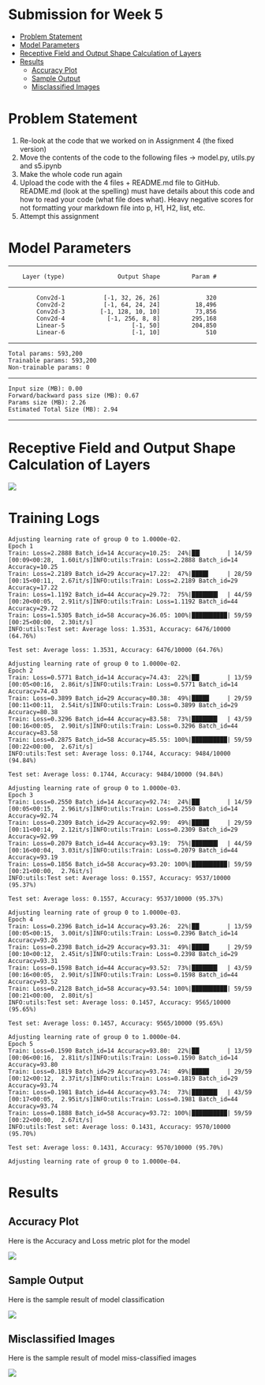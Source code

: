 # Submission for Week 5
- [Problem Statement](#Problem-Statement)
- [Model Parameters](#Model-Parameters)
- [Receptive Field and Output Shape Calculation of Layers](#Receptive-Field-and-Output-Shape-Calculation-of-Layers)
- [Results](#Results)
    * [Accuracy Plot](#Accuracy-Plot)
    * [Sample Output](#Sample-Output)
    * [Misclassified Images](#Misclassified-Images)



# Problem Statement

1. Re-look at the code that we worked on in Assignment 4 (the fixed version)
2. Move the contents of the code to the following files -> model.py, utils.py and s5.ipynb
3. Make the whole code run again
4. Upload the code with the 4 files + README.md file to GitHub. README.md (look at the spelling) must have details about this code and how to read your code (what file does what). Heavy negative scores for not formatting your markdown file into p, H1, H2, list, etc.
5. Attempt this assignment


# Model Parameters

----------------------------------------------------------------
        Layer (type)               Output Shape         Param #
----------------------------------------------------------------
            Conv2d-1           [-1, 32, 26, 26]             320
            Conv2d-2           [-1, 64, 24, 24]          18,496
            Conv2d-3          [-1, 128, 10, 10]          73,856
            Conv2d-4            [-1, 256, 8, 8]         295,168
            Linear-5                   [-1, 50]         204,850
            Linear-6                   [-1, 10]             510

----------------------------------------------------------------
    Total params: 593,200
    Trainable params: 593,200
    Non-trainable params: 0
----------------------------------------------------------------
    Input size (MB): 0.00
    Forward/backward pass size (MB): 0.67
    Params size (MB): 2.26
    Estimated Total Size (MB): 2.94
----------------------------------------------------------------

# Receptive Field and Output Shape Calculation of Layers

![](images/rf.png)


# Training Logs


    Adjusting learning rate of group 0 to 1.0000e-02.
    Epoch 1
    Train: Loss=2.2888 Batch_id=14 Accuracy=10.25:  24%|██▎       | 14/59 [00:09<00:28,  1.60it/s]INFO:utils:Train: Loss=2.2888 Batch_id=14 Accuracy=10.25
    Train: Loss=2.2189 Batch_id=29 Accuracy=17.22:  47%|████▋     | 28/59 [00:15<00:11,  2.67it/s]INFO:utils:Train: Loss=2.2189 Batch_id=29 Accuracy=17.22
    Train: Loss=1.1192 Batch_id=44 Accuracy=29.72:  75%|███████▍  | 44/59 [00:20<00:05,  2.91it/s]INFO:utils:Train: Loss=1.1192 Batch_id=44 Accuracy=29.72
    Train: Loss=1.5305 Batch_id=58 Accuracy=36.05: 100%|██████████| 59/59 [00:25<00:00,  2.30it/s]
    INFO:utils:Test set: Average loss: 1.3531, Accuracy: 6476/10000 (64.76%)

    Test set: Average loss: 1.3531, Accuracy: 6476/10000 (64.76%)

    Adjusting learning rate of group 0 to 1.0000e-02.
    Epoch 2
    Train: Loss=0.5771 Batch_id=14 Accuracy=74.43:  22%|██▏       | 13/59 [00:05<00:16,  2.86it/s]INFO:utils:Train: Loss=0.5771 Batch_id=14 Accuracy=74.43
    Train: Loss=0.3899 Batch_id=29 Accuracy=80.38:  49%|████▉     | 29/59 [00:11<00:11,  2.54it/s]INFO:utils:Train: Loss=0.3899 Batch_id=29 Accuracy=80.38
    Train: Loss=0.3296 Batch_id=44 Accuracy=83.58:  73%|███████▎  | 43/59 [00:16<00:05,  2.90it/s]INFO:utils:Train: Loss=0.3296 Batch_id=44 Accuracy=83.58
    Train: Loss=0.2875 Batch_id=58 Accuracy=85.55: 100%|██████████| 59/59 [00:22<00:00,  2.67it/s]
    INFO:utils:Test set: Average loss: 0.1744, Accuracy: 9484/10000 (94.84%)

    Test set: Average loss: 0.1744, Accuracy: 9484/10000 (94.84%)

    Adjusting learning rate of group 0 to 1.0000e-03.
    Epoch 3
    Train: Loss=0.2550 Batch_id=14 Accuracy=92.74:  24%|██▎       | 14/59 [00:05<00:15,  2.96it/s]INFO:utils:Train: Loss=0.2550 Batch_id=14 Accuracy=92.74
    Train: Loss=0.2309 Batch_id=29 Accuracy=92.99:  49%|████▉     | 29/59 [00:11<00:14,  2.12it/s]INFO:utils:Train: Loss=0.2309 Batch_id=29 Accuracy=92.99
    Train: Loss=0.2079 Batch_id=44 Accuracy=93.19:  75%|███████▍  | 44/59 [00:16<00:04,  3.03it/s]INFO:utils:Train: Loss=0.2079 Batch_id=44 Accuracy=93.19
    Train: Loss=0.1856 Batch_id=58 Accuracy=93.20: 100%|██████████| 59/59 [00:21<00:00,  2.76it/s]
    INFO:utils:Test set: Average loss: 0.1557, Accuracy: 9537/10000 (95.37%)

    Test set: Average loss: 0.1557, Accuracy: 9537/10000 (95.37%)

    Adjusting learning rate of group 0 to 1.0000e-03.
    Epoch 4
    Train: Loss=0.2396 Batch_id=14 Accuracy=93.26:  22%|██▏       | 13/59 [00:05<00:15,  3.00it/s]INFO:utils:Train: Loss=0.2396 Batch_id=14 Accuracy=93.26
    Train: Loss=0.2398 Batch_id=29 Accuracy=93.31:  49%|████▉     | 29/59 [00:10<00:12,  2.45it/s]INFO:utils:Train: Loss=0.2398 Batch_id=29 Accuracy=93.31
    Train: Loss=0.1598 Batch_id=44 Accuracy=93.52:  73%|███████▎  | 43/59 [00:16<00:05,  2.90it/s]INFO:utils:Train: Loss=0.1598 Batch_id=44 Accuracy=93.52
    Train: Loss=0.2128 Batch_id=58 Accuracy=93.54: 100%|██████████| 59/59 [00:21<00:00,  2.80it/s]
    INFO:utils:Test set: Average loss: 0.1457, Accuracy: 9565/10000 (95.65%)

    Test set: Average loss: 0.1457, Accuracy: 9565/10000 (95.65%)

    Adjusting learning rate of group 0 to 1.0000e-04.
    Epoch 5
    Train: Loss=0.1590 Batch_id=14 Accuracy=93.80:  22%|██▏       | 13/59 [00:06<00:16,  2.81it/s]INFO:utils:Train: Loss=0.1590 Batch_id=14 Accuracy=93.80
    Train: Loss=0.1819 Batch_id=29 Accuracy=93.74:  49%|████▉     | 29/59 [00:12<00:12,  2.37it/s]INFO:utils:Train: Loss=0.1819 Batch_id=29 Accuracy=93.74
    Train: Loss=0.1981 Batch_id=44 Accuracy=93.74:  73%|███████▎  | 43/59 [00:17<00:05,  2.95it/s]INFO:utils:Train: Loss=0.1981 Batch_id=44 Accuracy=93.74
    Train: Loss=0.1888 Batch_id=58 Accuracy=93.72: 100%|██████████| 59/59 [00:22<00:00,  2.67it/s]
    INFO:utils:Test set: Average loss: 0.1431, Accuracy: 9570/10000 (95.70%)

    Test set: Average loss: 0.1431, Accuracy: 9570/10000 (95.70%)

    Adjusting learning rate of group 0 to 1.0000e-04.



# Results

## Accuracy Plot
Here is the Accuracy and Loss metric plot for the model 

![](images/metric_plot.png)

## Sample Output
Here is the sample result of model classification 

![](images/results.png)

## Misclassified Images
Here is the sample result of model miss-classified images

![](images/miss_classified.png)


